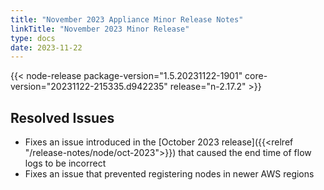 ```yaml
---
title: "November 2023 Appliance Minor Release Notes"
linkTitle: "November 2023 Minor Release"
type: docs
date: 2023-11-22
---
```

{{< node-release package-version="1.5.20231122-1901" core-version="20231122-215335.d942235" release="n-2.17.2" >}}

## Resolved Issues
- Fixes an issue introduced in the [October 2023 release]({{<relref "/release-notes/node/oct-2023">}}) that caused the end time of flow logs to be incorrect
- Fixes an issue that prevented registering nodes in newer AWS regions